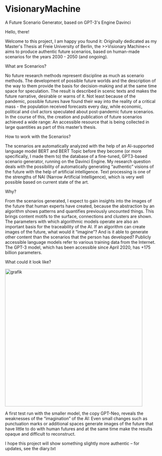 # VisionaryMachine
A Future Scenario Generator, based on GPT-3's Engine Davinci


Hello, there!

Welcome to this project, I am happy you found it: Originally dedicated as my Master's Thesis at Freie University of Berlin, the >>Visionary Machine<< aims to produce authentic future scenarios, based on human-made scenarios for the years 2030 - 2050 (and ongoing). 

What are Scenarios?

No future research methods represent discipline as much as scenario methods. The development of possible future worlds and the description of the way to them provide the basis for decision-making and at the same time space for speculation. The result is described in scenic texts and makes the future narrative, desirable or warns of it. Not least because of the pandemic, possible futures have found their way into the reality of a critical mass - the population received forecasts every day, while economic, political and civil actors speculated about post-pandemic future scenarios. In the course of this, the creation and publication of future scenarios achieved a wide range: An accessible resource that is being collected in large quantities as part of this master’s thesis.

How to work with the Scenarios?

The scenarios are automatically analyzed with the help of an AI-supported language model BERT and BERT Topic before they become (or more specifically, I made them to) the database of a fine-tuned, GPT3-based scenario generator, running on the Davinci Engine. My research question deals with the possibility of automatically generating “authentic” visions of the future with the help of artificial intelligence. Text processing is one of the strengths of NAI (Narrow Artificial Intelligence), which is very well possible based on current state of the art. 

Why?

From the scenarios generated, I expect to gain insights into the images of the future that human experts have created, because the abstraction by an algorithm shows patterns and quantifies previously uncounted things. This brings content motifs to the surface, connections and clusters are shown. The parameters with which algorithmic models operate are also an important basis for the traceability of the AI. If an algorithm can create images of the future, what would it “imagine”? And is it able to generate other content than the scenarios that the person has developed? Publicly accessible language models refer to various training data from the Internet. The GPT-3 model, which has been accessible since April 2020, has +175 billion parameters. 

What could it look like?

<img width="454" alt="grafik" src="https://user-images.githubusercontent.com/85067527/144433365-b5f64754-f82b-414e-a911-762f8ef983f1.png">

A first test run with the smaller model, the copy GPT-Neo, reveals the weaknesses of the “imagination” of the AI: Even small changes such as punctuation marks or additional spaces generate images of the future that have little to do with human futures and at the same time make the results opaque and difficult to reconstruct. 

I hope this project will show something slightly more authentic – for updates, see the diary.txt
